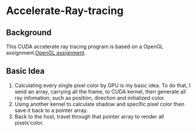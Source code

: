 # Accelerate-Ray-tracing

## Background ##
This CUDA accelerate ray tracing program is based on a OpenGL assignment.[OpenGL assignment](https://github.com/1nt3nt/Computer-Graphics/tree/main/asn8).

## Basic Idea ##
1. Calculating every single pixel color by GPU is my basic idea. To do that, I send an array, carrying all the frame, to CUDA kernel, then generate all ray infomation, such as position, direction and initialized color.
2. Using another kernel to calculate shadow and specific pixel color then save it back to a pointer array.
3. Back to the host, travel through that pointer array to render all pixels'color.
